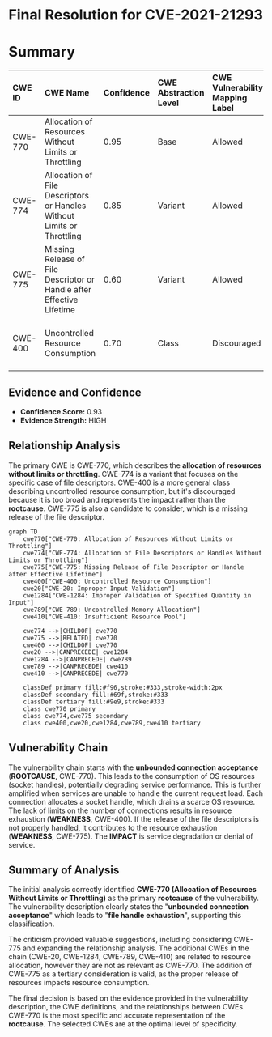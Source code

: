 # Final Resolution for CVE-2021-21293

# Summary
| CWE ID  | CWE Name                                                     | Confidence | CWE Abstraction Level | CWE Vulnerability Mapping Label | CWE-Vulnerability Mapping Notes |
| :-------- | :----------------------------------------------------------- | :--------- | :-------------------- | :------------------------------ | :------------------------------ |
| CWE-770 | Allocation of Resources Without Limits or Throttling         | 0.95       | Base                  | Allowed                       | Primary CWE                     |
| CWE-774 | Allocation of File Descriptors or Handles Without Limits or Throttling | 0.85       | Variant               | Allowed                       | Secondary Candidate             |
| CWE-775 | Missing Release of File Descriptor or Handle after Effective Lifetime | 0.60       | Variant               | Allowed                       | Tertiary Candidate            |
| CWE-400 | Uncontrolled Resource Consumption                                          | 0.70       | Class                 | Discouraged                   | Impact/Consequence, not the **rootcause**; consider children like CWE-770 and CWE-774 instead.                                                               |

## Evidence and Confidence

*   **Confidence Score:** 0.93
*   **Evidence Strength:** HIGH

## Relationship Analysis
The primary CWE is CWE-770, which describes the **allocation of resources without limits or throttling**. CWE-774 is a variant that focuses on the specific case of file descriptors. CWE-400 is a more general class describing uncontrolled resource consumption, but it's discouraged because it is too broad and represents the impact rather than the **rootcause**. CWE-775 is also a candidate to consider, which is a missing release of the file descriptor.

```mermaid
graph TD
    cwe770["CWE-770: Allocation of Resources Without Limits or Throttling"]
    cwe774["CWE-774: Allocation of File Descriptors or Handles Without Limits or Throttling"]
    cwe775["CWE-775: Missing Release of File Descriptor or Handle after Effective Lifetime"]
    cwe400["CWE-400: Uncontrolled Resource Consumption"]
    cwe20["CWE-20: Improper Input Validation"]
    cwe1284["CWE-1284: Improper Validation of Specified Quantity in Input"]
    cwe789["CWE-789: Uncontrolled Memory Allocation"]
    cwe410["CWE-410: Insufficient Resource Pool"]

    cwe774 -->|CHILDOF| cwe770
    cwe775 -->|RELATED| cwe770
    cwe400 -->|CHILDOF| cwe770
    cwe20 -->|CANPRECEDE| cwe1284
    cwe1284 -->|CANPRECEDE| cwe789
    cwe789 -->|CANPRECEDE| cwe410
    cwe410 -->|CANPRECEDE| cwe770

    classDef primary fill:#f96,stroke:#333,stroke-width:2px
    classDef secondary fill:#69f,stroke:#333
    classDef tertiary fill:#9e9,stroke:#333
    class cwe770 primary
    class cwe774,cwe775 secondary
    class cwe400,cwe20,cwe1284,cwe789,cwe410 tertiary
```

## Vulnerability Chain
The vulnerability chain starts with the **unbounded connection acceptance** (**ROOTCAUSE**, CWE-770). This leads to the consumption of OS resources (socket handles), potentially degrading service performance. This is further amplified when services are unable to handle the current request load. Each connection allocates a socket handle, which drains a scarce OS resource. The lack of limits on the number of connections results in resource exhaustion (**WEAKNESS**, CWE-400). If the release of the file descriptors is not properly handled, it contributes to the resource exhaustion (**WEAKNESS**, CWE-775). The **IMPACT** is service degradation or denial of service.

## Summary of Analysis
The initial analysis correctly identified **CWE-770 (Allocation of Resources Without Limits or Throttling)** as the primary **rootcause** of the vulnerability. The vulnerability description clearly states the "**unbounded connection acceptance**" which leads to "**file handle exhaustion**", supporting this classification.

The criticism provided valuable suggestions, including considering CWE-775 and expanding the relationship analysis. The additional CWEs in the chain (CWE-20, CWE-1284, CWE-789, CWE-410) are related to resource allocation, however they are not as relevant as CWE-770. The addition of CWE-775 as a tertiary consideration is valid, as the proper release of resources impacts resource consumption.

The final decision is based on the evidence provided in the vulnerability description, the CWE definitions, and the relationships between CWEs. CWE-770 is the most specific and accurate representation of the **rootcause**.
The selected CWEs are at the optimal level of specificity.